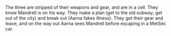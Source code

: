 The three are stripped of their weapons and gear, and are in a cell. They know Mandrell is on his way. They make a plan (get to the old subway, get out of the city) and break out (Aarna fakes illness). They get their gear and leave, and on the way out Aarna sees Mandrell before escaping in a MetSec car.